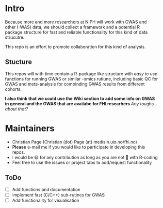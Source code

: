 # Intro
Because more and more researchers at NIPH will work with GWAS and other (-WAS) data, we should collect a framework and a potential R package structure for fast and reliable functionality for this kind of data strucutre. 

This repo is an effort to promote collaboration for this kind of analysis. 

## Stucture
This repos will with time contain a R-package like structure with _easy to use_ functions for running GWAS or similar -omics rutiune, including basic QC for GWAS and meta-analysis for combinding GWAS results from different cohorts. 

**I also think that we could use the Wiki section to add some info on GWAS in general and the GWAS that are availabe for FHI researhers** _Any toughs about that?_

# Maintainers
* Christian Page (Christian (dot) Page (at) medisin.uio.no/fhi.no) 
* **Please** e-mail me if you would like to participate in developing this repos. 
* I would be :satisfied: for any contribution as long as you are not :shit: with R-coding
* Feel free to use the issues or project tabs to add/request functionality 

## ToDo

- [ ] Add functions and documentation
- [ ] Implement fast (C/C++) sub-rutines for GWAS
- [ ] Add functionality for visualisation 
